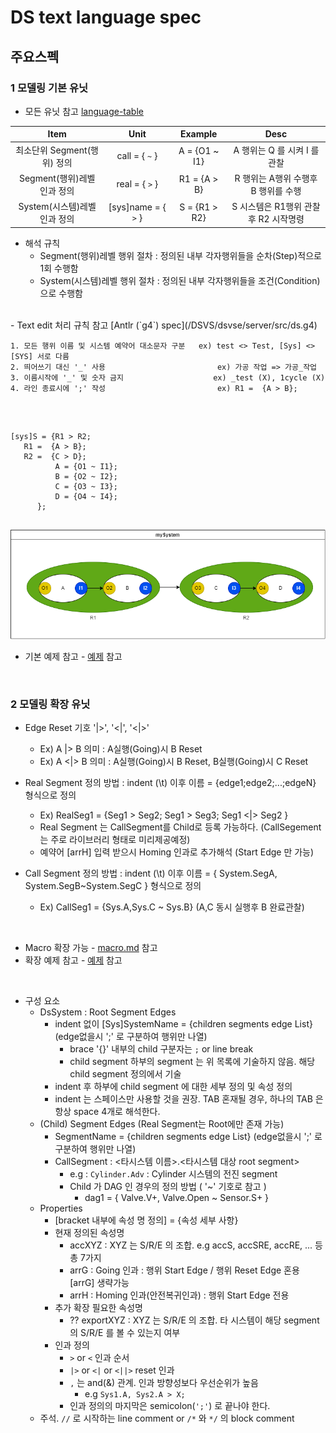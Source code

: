 # DS text language spec


## 주요스펙 

### 1 모델링 기본 유닛
  - 모든 유닛 참고 [language-table](./ds-language-table.md)

| Item | Unit |Example|   Desc | 
|:---:|:----:|:--:|:---:|
|최소단위 Segment(행위) 정의|call = { `~` } |A = {O1 ~ I1}| A 행위는 Q 를 시켜 I 를 관찰|
|Segment(행위)레벨 인과 정의|real = { `>` } |R1 = {A > B}| R 행위는 A행위 수행후 B 행위를 수행|
|System(시스템)레벨 인과 정의|[sys]name = { `>` } | S = {R1 > R2}| S 시스템은 R1행위 관찰 후 R2 시작명령|
 - 해석 규칙
   - Segment(행위)레벨 행위 절차  :  정의된 내부 각자행위들을 순차(Step)적으로 1회 수행함
   - System(시스템)레벨 행위 절차 :  정의된 내부 각자행위들을 조건(Condition)으로 수행함
</BR>
 - Text edit 처리 규칙 참고 [Antlr (`g4`) spec](/DSVS/dsvse/server/src/ds.g4)

 ```
1. 모든 행위 이름 및 시스템 예약어 대소문자 구분   ex) test <> Test, [Sys] <> [SYS] 서로 다름
2. 띄어쓰기 대신 '_' 사용                         ex) 가공 작업 => 가공_작업
3. 이름시작에 '_' 및 숫자 금지                    ex) _test (X), 1cycle (X)
4. 라인 종료시에 ';' 작성                         ex) R1 =  {A > B};
 ```
</BR>

```ex)

[sys]S = {R1 > R2;
   R1 =  {A > B};
   R2 =  {C > D};
          A = {O1 ~ I1};
          B = {O2 ~ I2};
          C = {O3 ~ I3};
          D = {O4 ~ I4};
      };
    
```
![language-table](./png/spec.dio.png)
- 기본 예제 참고  - [예제](/Examples/ex1.md) 참고

</BR>



### 2 모델링 확장 유닛


- Edge Reset 기호 '|>', '<|', '<|>'
  - Ex) A |> B  의미 : A실행(Going)시 B Reset
  - Ex) A <|> B 의미 : A실행(Going)시 B Reset, B실행(Going)시 C Reset

 - Real Segment 정의 방법 : indent (\t) 이후 이름 = {edge1;edge2;...;edgeN} 형식으로 정의

    - Ex) RealSeg1 = {Seg1 > Seg2; Seg1 > Seg3; Seg1 <|> Seg2 }
    - Real Segment 는 CallSegment를 Child로 등록 가능하다. (CallSegement는 주로 라이브러리 형태로 미리제공예정)
    - 예약어 [arrH] 입력 받으시 Homing 인과로 추가해석 (Start Edge 만 가능)

 - Call Segment 정의 방법 : indent (\t) 이후 이름 = { System.SegA, System.SegB~System.SegC } 형식으로 정의

    - Ex) CallSeg1 = {Sys.A,Sys.C ~ Sys.B}  (A,C 동시 실행후 B 완료관찰)
</BR>

- Macro 확장 가능 - [macro.md](/Doc/Terminologies/macro.md) 참고
- 확장 예제 참고  - [예제](/Examples/ex5.md) 참고
</BR>

- 구성 요소
  - DsSystem : Root Segment Edges
    - indent 없이 [Sys]SystemName = {children segments edge List} (edge없을시 ';' 로 구분하여 행위만 나열)
      - brace '{}' 내부의 child 구분자는 `;` or line break
      - child segment 하부의 segment 는 위 목록에 기술하지 않음.  해당 child segment 정의에서 기술
    - indent 후 하부에 child segment 에 대한 세부 정의 및 속성 정의
    - indent 는 스페이스만 사용할 것을 권장.  TAB 혼재될 경우, 하나의 TAB 은 항상 space 4개로 해석한다.
  - (Child) Segment Edges (Real Segment는 Root에만 존재 가능)
    - SegmentName = {children segments edge List} (edge없을시 ';' 로 구분하여 행위만 나열)
    - CallSegment : <타시스템 이름>.<타시스템 대상 root segment>
      - e.g : `Cylinder.Adv` : Cylinder 시스템의 전진 segment
      - Child 가 DAG 인 경우의 정의 방법  ( '~' 기호로 참고 )
        - dag1 =   { Valve.V+, Valve.Open ~ Sensor.S+ }
  - Properties
    - [bracket 내부에 속성 명 정의] = {속성 세부 사항}
    - 현재 정의된 속성명
      - accXYZ : XYZ 는 S/R/E 의 조합.  e.g accS, accSRE, accRE, ... 등 총 7가지
      - arrG : Going 인과 : 행위 Start Edge / 행위 Reset Edge 혼용  [arrG] 생략가능
      - arrH : Homing 인과(안전복귀인과)  : 행위 Start Edge 전용
    - 추가 확장 필요한 속성명
      - ?? exportXYZ : XYZ 는 S/R/E 의 조합.   타 시스템이 해당 segment 의 S/R/E 를 볼 수 있는지 여부
    - 인과 정의
      - `>` or `<` 인과 순서
      - `|>` or `<|` or `<||>` reset 인과
      - `,` 는 and(&) 관계.  인과 방향성보다 우선순위가 높음
        - e.g `Sys1.A, Sys2.A > X;`
      - 인과 정의의 마지막은 semicolon(`';'`) 로 끝나야 한다.
  - 주석.  `//` 로 시작하는 line comment or `/*` 와 `*/` 의 block comment

